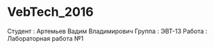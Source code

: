 # VebTech_2016

Студент :    Артемьев Вадим Владимирович
Группа  :    ЭВТ-13
Работа  :    Лабораторная работа №1
